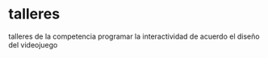 # talleres
talleres de la competencia programar la interactividad de acuerdo el diseño del videojuego
